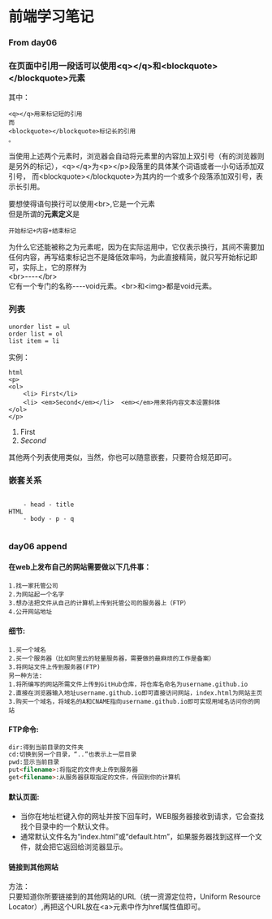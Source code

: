 # 前端学习笔记

### From day06

### 在页面中引用一段话可以使用&#60;q&#62;&#60;/q&#62;和&#60;blockquote&#62;&#60;/blockquote&#62;元素
其中：
~~~
<q></q>用来标记短的引用
而
<blockquote></blockquote>标记长的引用
。
~~~
当使用上述两个元素时，浏览器会自动将元素里的内容加上双引号（有的浏览器则是另外的标记），&#60;q&#62;&#60;/q&#62;为&#60;p&#62;&#60;/p&#62;段落里的具体某个词语或者一小句话添加双引号，
而&#60;blockquote&#62;&#60;/blockquote&#62;为其内的一个或多个段落添加双引号，表示长引用。

要想使得语句换行可以使用&#60;br&#62;,它是一个元素  
但是所谓的**元素定义**是
~~~
开始标记+内容+结束标记
~~~
为什么它还能被称之为元素呢，因为在实际运用中，它仅表示换行，其间不需要加任何内容，再写结束标记岂不是降低效率吗，为此直接精简，就只写开始标记即可，实际上，它的原样为  
&#60;br&#62;----&#60;/br&#62;  
它有一个专门的名称----void元素。&#60;br&#62;和&#60;img&#62;都是void元素。


### 列表
~~~
unorder list = ul
order list = ol
list item = li
~~~

实例：
~~~
html
<p>
<ol>
    <li> First</li>
    <li> <em>Second</em></li>  <em></em>用来将内容文本设置斜体
</ol>
</p>
~~~
<p>
<ol>
    <li> First</li>
    <li> <em>Second</em></li>
</ol>

其他两个列表使用类似，当然，你也可以随意嵌套，只要符合规范即可。

### 嵌套关系
~~~
     
    - head - title
HTML
    - body - p - q
                      
~~~

### day06 append

#### 在web上发布自己的网站需要做以下几件事：
~~~
1.找一家托管公司
2.为网站起一个名字
3.想办法把文件从自己的计算机上传到托管公司的服务器上（FTP）
4.公开网站地址
~~~

#### 细节:
```
1.买一个域名 
2.买一个服务器（比如阿里云的轻量服务器，需要做的最麻烦的工作是备案）
3.将网站文件上传到服务器(FTP)
另一种方法:
1.将所编写的网站所需文件上传到GitHub仓库，将仓库名命名为username.github.io
2.直接在浏览器输入地址username.github.io即可直接访问网站，index.html为网站主页
3.购买一个域名，将域名的A和CNAME指向username.github.io即可实现用域名访问你的网站
```
#### FTP命令:
```html
dir:得到当前目录的文件夹
cd:切换到另一个目录，“..”也表示上一层目录
pwd:显示当前目录
put<filename>:将指定的文件夹上传到服务器
get<filename>:从服务器获取指定的文件，传回到你的计算机
```
#### 默认页面:
- 当你在地址栏键入你的网址并按下回车时，WEB服务器接收到请求，它会查找找个目录中的一个默认文件。
- 通常默认文件名为“index.html”或“default.htm”，如果服务器找到这样一个文件，就会把它返回给浏览器显示。

#### 链接到其他网站
方法：  
只要知道你所要链接到的其他网站的URL（统一资源定位符，Uniform Resource Locator）,再把这个URL放在&#60;a&#62;元素中作为href属性值即可。



